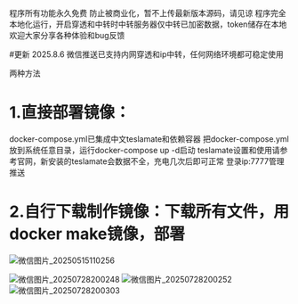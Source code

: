 程序所有功能永久免费
防止被商业化，暂不上传最新版本源码，请见谅
程序完全本地化运行，开启穿透和中转时中转服务器仅中转已加密数据，token储存在本地
欢迎大家分享各种体验和bug反馈

#更新
2025.8.6 微信推送已支持内网穿透和ip中转，任何网络环境都可稳定使用

两种方法
# 1.直接部署镜像：
docker-compose.yml已集成中文teslamate和依赖容器
把docker-compose.yml放到系统任意目录，运行docker-compose up -d启动
teslamate设置和使用请参考官网，新安装的teslamate会数据不全，充电几次后即可正常
登录ip:7777管理推送

# 2.自行下载制作镜像：下载所有文件，用docker make镜像，部署
![微信图片_20250515110256](https://github.com/user-attachments/assets/cdeb81d1-c5d1-452d-820b-cf457682d840)

![微信图片_20250728200248](https://github.com/user-attachments/assets/16282f0f-b69a-49f9-89c7-fbb7d53fc46b)
![微信图片_20250728200252](https://github.com/user-attachments/assets/f427c675-1bc2-4c00-b3c8-37b02b028798)
![微信图片_20250728200303](https://github.com/user-attachments/assets/0afa09aa-11dc-43a4-9f3b-3897931bec2d)
